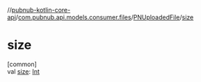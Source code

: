 //[pubnub-kotlin-core-api](../../../index.md)/[com.pubnub.api.models.consumer.files](../index.md)/[PNUploadedFile](index.md)/[size](size.md)

# size

[common]\
val [size](size.md): [Int](https://kotlinlang.org/api/latest/jvm/stdlib/kotlin-stdlib/kotlin/-int/index.html)
